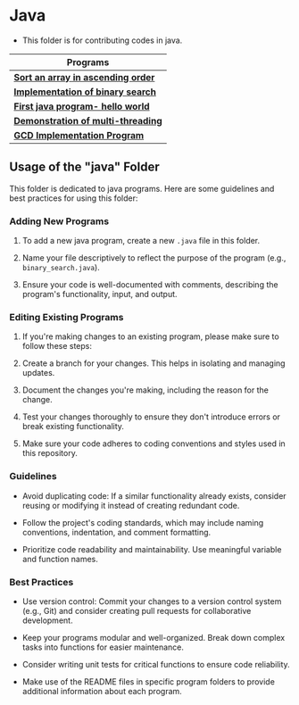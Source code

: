 
# Java

- This folder is for contributing codes in java.

| Programs                                                    |
| ---------------------------------------------------------- |
| **[Sort an array in ascending order](ascending.java)**    |
| **[Implementation of binary search](binary_search.java)** |
| **[First java program- hello world](Hello.java)**         |
| **[Demonstration of multi-threading](multithread.java)**    |
| **[GCD Implementation Program](gcd.java)**    |


## Usage of the "java" Folder

This folder is dedicated to java programs. Here are some guidelines and best practices for using this folder:

### Adding New Programs

1. To add a new java program, create a new `.java` file in this folder.

2. Name your file descriptively to reflect the purpose of the program (e.g., `binary_search.java`).

3. Ensure your code is well-documented with comments, describing the program's functionality, input, and output.

### Editing Existing Programs

1. If you're making changes to an existing program, please make sure to follow these steps:

2. Create a branch for your changes. This helps in isolating and managing updates.

3. Document the changes you're making, including the reason for the change.

4. Test your changes thoroughly to ensure they don't introduce errors or break existing functionality.

5. Make sure your code adheres to coding conventions and styles used in this repository.

### Guidelines

- Avoid duplicating code: If a similar functionality already exists, consider reusing or modifying it instead of creating redundant code.

- Follow the project's coding standards, which may include naming conventions, indentation, and comment formatting.

- Prioritize code readability and maintainability. Use meaningful variable and function names.

### Best Practices

- Use version control: Commit your changes to a version control system (e.g., Git) and consider creating pull requests for collaborative development.

- Keep your programs modular and well-organized. Break down complex tasks into functions for easier maintenance.

- Consider writing unit tests for critical functions to ensure code reliability.

- Make use of the README files in specific program folders to provide additional information about each program.
